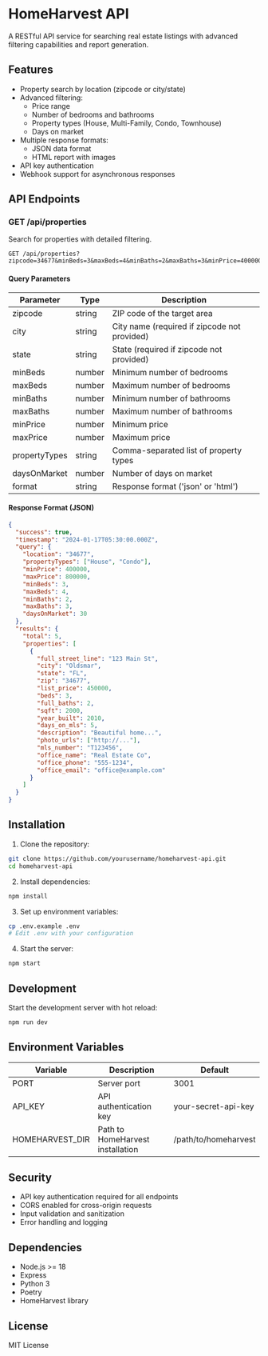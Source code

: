 # HomeHarvest API

A RESTful API service for searching real estate listings with advanced filtering capabilities and report generation.

## Features

- Property search by location (zipcode or city/state)
- Advanced filtering:
  - Price range
  - Number of bedrooms and bathrooms
  - Property types (House, Multi-Family, Condo, Townhouse)
  - Days on market
- Multiple response formats:
  - JSON data format
  - HTML report with images
- API key authentication
- Webhook support for asynchronous responses

## API Endpoints

### GET /api/properties

Search for properties with detailed filtering.

```http
GET /api/properties?zipcode=34677&minBeds=3&maxBeds=4&minBaths=2&maxBaths=3&minPrice=400000&maxPrice=800000&propertyTypes=House,Condo&daysOnMarket=30&format=json
```

#### Query Parameters

| Parameter     | Type     | Description                                           |
|--------------|----------|-------------------------------------------------------|
| zipcode      | string   | ZIP code of the target area                           |
| city         | string   | City name (required if zipcode not provided)          |
| state        | string   | State (required if zipcode not provided)              |
| minBeds      | number   | Minimum number of bedrooms                            |
| maxBeds      | number   | Maximum number of bedrooms                            |
| minBaths     | number   | Minimum number of bathrooms                           |
| maxBaths     | number   | Maximum number of bathrooms                           |
| minPrice     | number   | Minimum price                                         |
| maxPrice     | number   | Maximum price                                         |
| propertyTypes| string   | Comma-separated list of property types                |
| daysOnMarket | number   | Number of days on market                             |
| format       | string   | Response format ('json' or 'html')                    |

#### Response Format (JSON)

```json
{
  "success": true,
  "timestamp": "2024-01-17T05:30:00.000Z",
  "query": {
    "location": "34677",
    "propertyTypes": ["House", "Condo"],
    "minPrice": 400000,
    "maxPrice": 800000,
    "minBeds": 3,
    "maxBeds": 4,
    "minBaths": 2,
    "maxBaths": 3,
    "daysOnMarket": 30
  },
  "results": {
    "total": 5,
    "properties": [
      {
        "full_street_line": "123 Main St",
        "city": "Oldsmar",
        "state": "FL",
        "zip": "34677",
        "list_price": 450000,
        "beds": 3,
        "full_baths": 2,
        "sqft": 2000,
        "year_built": 2010,
        "days_on_mls": 5,
        "description": "Beautiful home...",
        "photo_urls": ["http://..."],
        "mls_number": "T123456",
        "office_name": "Real Estate Co",
        "office_phone": "555-1234",
        "office_email": "office@example.com"
      }
    ]
  }
}
```

## Installation

1. Clone the repository:
```bash
git clone https://github.com/yourusername/homeharvest-api.git
cd homeharvest-api
```

2. Install dependencies:
```bash
npm install
```

3. Set up environment variables:
```bash
cp .env.example .env
# Edit .env with your configuration
```

4. Start the server:
```bash
npm start
```

## Development

Start the development server with hot reload:
```bash
npm run dev
```

## Environment Variables

| Variable    | Description           | Default               |
|-------------|--------------------|------------------------|
| PORT        | Server port        | 3001                  |
| API_KEY     | API authentication key | your-secret-api-key |
| HOMEHARVEST_DIR | Path to HomeHarvest installation | /path/to/homeharvest |

## Security

- API key authentication required for all endpoints
- CORS enabled for cross-origin requests
- Input validation and sanitization
- Error handling and logging

## Dependencies

- Node.js >= 18
- Express
- Python 3
- Poetry
- HomeHarvest library

## License

MIT License 